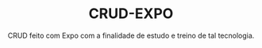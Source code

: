 <h1 align="center">CRUD-EXPO</h1>
<p align="center" href="https://expo.io/">CRUD feito com Expo com a finalidade de estudo e treino de tal tecnologia.</p>
